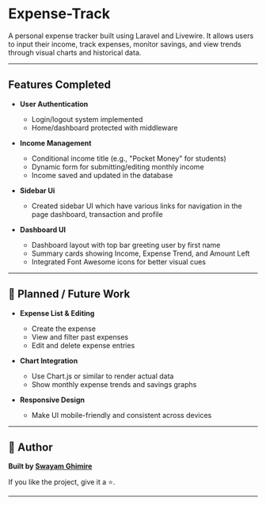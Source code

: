 # Expense-Track

A personal expense tracker built using Laravel and Livewire. It allows users to input their income, track expenses, monitor savings, and view trends through visual charts and historical data.

---

## Features Completed

- **User Authentication**
  - Login/logout system implemented
  - Home/dashboard protected with middleware

- **Income Management**
  - Conditional income title (e.g., "Pocket Money" for students)
  - Dynamic form for submitting/editing monthly income
  - Income saved and updated in the database

- **Sidebar Ui**
  - Created sidebar UI which have various links for navigation in the page dashboard, transaction and profile

- **Dashboard UI**
  - Dashboard layout with top bar greeting user by first name
  - Summary cards showing Income, Expense Trend, and Amount Left
  - Integrated Font Awesome icons for better visual cues

---

## 📌 Planned / Future Work

- **Expense List & Editing**
  - Create the expense
  - View and filter past expenses
  - Edit and delete expense entries

- **Chart Integration**
  - Use Chart.js or similar to render actual data
  - Show monthly expense trends and savings graphs


- **Responsive Design**
  - Make UI mobile-friendly and consistent across devices

---

## 👤 Author

**Built by [Swayam Ghimire](https://github.com/Swayam-Ghimire)**

If you like the project, give it a ⭐.

---